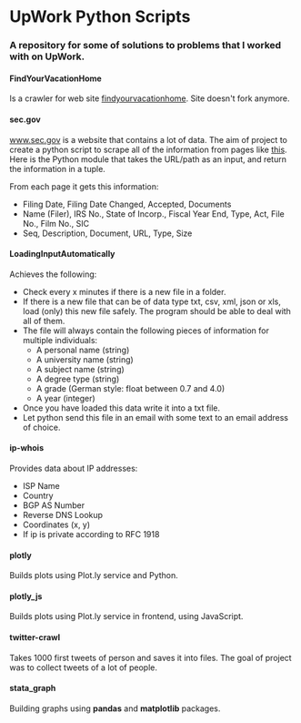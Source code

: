 # UpWork Python Scripts
### A repository for some of solutions to problems that I worked with on UpWork.

#### FindYourVacationHome
Is a crawler for web site [findyourvacationhome](http://findyourvacationhome.com/).
Site doesn't fork anymore.

#### sec.gov
www.sec.gov is a website that contains a lot of data.
The aim of project to create a python script to scrape all of the information from pages like [this](https://www.sec.gov/Archives/edgar/data/1000180/000110465915071945/0001104659-15-071945-index.htm).
Here is the Python module that takes the URL/path as an input, and return the information in a tuple.

From each page it gets this information:

- Filing Date, Filing Date Changed, Accepted, Documents
- Name (Filer), IRS No., State of Incorp., Fiscal Year End, Type, Act, File No., Film No., SIC
- Seq, Description, Document, URL, Type, Size

#### LoadingInputAutomatically
Achieves the following:
* Check every x minutes if there is a new file in a folder.
* If there is a new file that can be of data type txt, csv, xml, json or xls, load (only) this new file safely. The program should be able to deal with all of them.
* The file will always contain the following pieces of information for multiple individuals:
    - A personal name (string)
    - A university name (string)
    - A subject name (string)
    - A degree type (string)
    - A grade (German style: float between 0.7 and 4.0)
    - A year (integer)
* Once you have loaded this data write it into a txt file.
* Let python send this file in an email with some text to an email address of choice.

#### ip-whois
Provides data about IP addresses:
- ISP Name
- Country
- BGP AS Number
- Reverse DNS Lookup
- Coordinates (x, y)
- If ip is private according to RFC 1918

#### plotly
Builds plots using Plot.ly service and Python.

#### plotly_js
Builds plots using Plot.ly service in frontend, using JavaScript.

#### twitter-crawl
Takes 1000 first tweets of person and saves it into files.
The goal of project was to collect tweets of a lot of people.

#### stata_graph
Building graphs using **pandas** and **matplotlib** packages.
